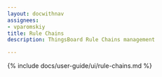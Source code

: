 ```yaml
---
layout: docwithnav
assignees:
- vparomskiy
title: Rule Chains
description: ThingsBoard Rule Chains management

---
```


{% include docs/user-guide/ui/rule-chains.md %}